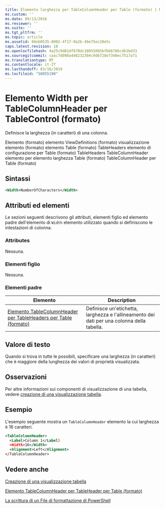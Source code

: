 ```yaml
---
title: Elemento larghezza per TableColumnHeader per Table (formato) | Microsoft Docs
ms.custom: ''
ms.date: 09/13/2016
ms.reviewer: ''
ms.suite: ''
ms.tgt_pltfrm: ''
ms.topic: article
ms.assetid: 94eb0535-8002-4f17-9a2b-4be75ec20e5c
caps.latest.revision: 18
ms.openlocfilehash: 4a25c9d81df670dc10955065bfb66766cdb1bd33
ms.sourcegitcommit: caac7d098a448232304c9d6728e7340ec7517a71
ms.translationtype: MT
ms.contentlocale: it-IT
ms.lasthandoff: 03/16/2019
ms.locfileid: "58055190"
---
```

# <a name="width-element-for-tablecolumnheader-for-tablecontrol-format"></a>Elemento Width per TableColumnHeader per TableControl (formato)

Definisce la larghezza (in caratteri) di una colonna.

Elemento (formato) elemento ViewDefinitions (formato) visualizzazione elemento (formato) elemento Table (formato) TableHeaders elemento di configurazione per Table (formato) TableHeaders TableColumnHeader elemento per elemento larghezza Table (formato) TableColumnHeader per Table (formato)

## <a name="syntax"></a>Sintassi

```xml
<Width>NumberOfCharacters</Width>
```

## <a name="attributes-and-elements"></a>Attributi ed elementi

Le sezioni seguenti descrivono gli attributi, elementi figlio ed elemento padre dell'elemento di `Width` elemento utilizzato quando si definiscono le intestazioni di colonna.

### <a name="attributes"></a>Attributes

Nessuna.

### <a name="child-elements"></a>Elementi figlio

Nessuna.

### <a name="parent-elements"></a>Elementi padre

|Elemento|Description|
|-------------|-----------------|
|[Elemento TableColumnHeader per TableHeaders per Table (formato)](./tablecolumnheader-element-format.md)|Definisce un'etichetta, larghezza e l'allineamento dei dati per una colonna della tabella.|

## <a name="text-value"></a>Valore di testo

Quando si trova in tutte le possibili, specificare una larghezza (in caratteri) che è maggiore della lunghezza dei valori di proprietà visualizzata.

## <a name="remarks"></a>Osservazioni

Per altre informazioni sui componenti di visualizzazione di una tabella, vedere [creazione di una visualizzazione tabella](./creating-a-table-view.md).

## <a name="example"></a>Esempio

L'esempio seguente mostra un `TableColumnHeader` elemento la cui larghezza è 16 caratteri.

```xml
<TableColumnHeader>
  <Label>Column 1</Label)
  <Width>16</Width>
  <Alignment>Left</Alignment>
</TableColumnHeader>
```

## <a name="see-also"></a>Vedere anche

[Creazione di una visualizzazione tabella](./creating-a-table-view.md)

[Elemento TableColumnHeader per TableHeader per Table (formato)](./tablecolumnheader-element-format.md)

[La scrittura di un File di formattazione di PowerShell](./writing-a-powershell-formatting-file.md)
